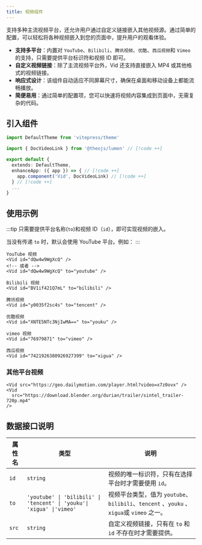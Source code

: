 ```yaml
---
title: 视频组件
---
```


支持多种主流视频平台，还允许用户通过自定义链接嵌入其他视频源。通过简单的配置，可以轻松将各种视频嵌入到您的页面中，提升用户的观看体验。

- **支持多平台**：内置对 `YouTube`、`Bilibili`、`腾讯视频`、`优酷`、`西瓜视频`和 `Vimeo` 的支持，只需要提供平台标识符和视频 ID 即可。
- **自定义视频链接**：除了主流视频平台外，Vid 还支持直接嵌入 MP4 或其他格式的视频链接。
- **响应式设计**：该组件自动适应不同屏幕尺寸，确保在桌面和移动设备上都能流畅播放。
- **简便易用**：通过简单的配置项，您可以快速将视频内容集成到页面中，无需复杂的代码。

## 引入组件

```ts [.vitepress/theme/index.ts]
import DefaultTheme from 'vitepress/theme'

import { DocVideoLink } from '@theojs/lumen' // [!code ++]

export default {
  extends: DefaultTheme,
  enhanceApp: ({ app }) => { // [!code ++]
    app.component('Vid', DocVideoLink) // [!code ++]
  } // [!code ++]
  ...
}
```

## 使用示例

:::tip
只需要提供平台名称(`to`)和视频 ID（`id`），即可实现视频的嵌入。

当没有传递 `to` 时，默认会使用 YouTube 平台。例如：
:::

```vue
YouTube 视频
<Vid id="dQw4w9WgXcQ" />
<!-- 或者 -->
<Vid id="dQw4w9WgXcQ" to="youtube" />

Bilibili 视频
<Vid id="BV1if421Q7mL" to="bilibili" />

腾讯视频
<Vid id="y0035f2sc4s" to="tencent" />

优酷视频
<Vid id="XNTE5NTc3NjIwMA==" to="youku" />

vimeo 视频
<Vid id="76979871" to="vimeo" />

西瓜视频
<Vid id="7421926380926927399" to="xigua" />
```

### 其他平台视频

```vue
<Vid src="https://geo.dailymotion.com/player.html?video=x7z0ovx" />
<Vid
  src="https://download.blender.org/durian/trailer/sintel_trailer-720p.mp4"
/>
```

## 数据接口说明

| 属性名 | 类型                                                                  | 说明                                                                                     |
| ------ | --------------------------------------------------------------------- | ---------------------------------------------------------------------------------------- |
| `id`   | `string`                                                              | 视频的唯一标识符，只有在选择平台时才需要使用 `id`。                                      |
| `to`   | `'youtube' \| 'bilibili' \| 'tencent' \| 'youku'\| 'xigua' \|'vimeo'` | 视频平台类型，值为 `youtube`、`bilibili`、`tencent` 、`youku` 、`xigua`或 `vimeo` 之一。 |
| `src`  | `string`                                                              | 自定义视频链接，只有在 `to` 和`id` 不存在时才需要提供。                                  |
